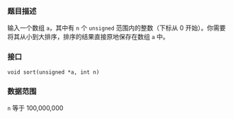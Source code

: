 ### 题目描述

输入一个数组 `a`，其中有 `n` 个 `unsigned` 范围内的整数（下标从 0 开始）。你需要将其从小到大排序，排序的结果直接原地保存在数组 `a` 中。

### 接口

`void sort(unsigned *a, int n)`

### 数据范围

`n` 等于 100,000,000
